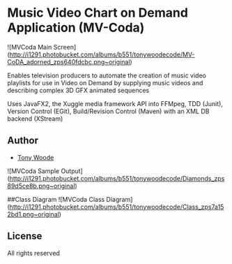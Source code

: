 Music Video Chart on Demand Application (MV-Coda)
=========

![MVCoda Main Screen] (http://i1291.photobucket.com/albums/b551/tonywoodecode/MV-CoDA_adorned_zps640fdcbc.png~original)

Enables television producers to automate the creation of music video playlists for use in Video on Demand by supplying music videos and describing complex 3D GFX animated sequences 

Uses JavaFX2, the Xuggle media framework API into FFMpeg, TDD (Junit), Version Control (EGit), Build/Revision Control (Maven) with an XML DB backend (XStream)

## Author

* [Tony Woode](https://github.com/tonywoode)

![MVCoda Sample Output] (http://i1291.photobucket.com/albums/b551/tonywoodecode/Diamonds_zps89d5ce8b.png~original)

##Class Diagram
![MVCoda Class Diagram] (http://i1291.photobucket.com/albums/b551/tonywoodecode/Class_zps7a152bd1.png~original)

## License

All rights reserved



